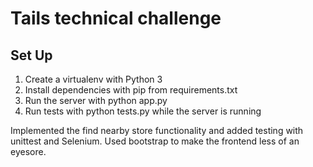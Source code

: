 # Tails technical challenge

## Set Up

1. Create a virtualenv with Python 3 
2. Install dependencies with pip from requirements.txt
3. Run the server with python app.py
4. Run tests with python tests.py while the server is running

Implemented the find nearby store functionality and added testing with unittest and Selenium. Used bootstrap to make the frontend less of an eyesore.
